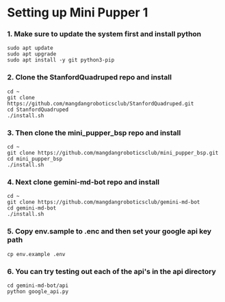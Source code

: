 # Setting up Mini Pupper 1

### 1. Make sure to update the system first and install python
```
sudo apt update
sudo apt upgrade
sudo apt install -y git python3-pip
```
### 2. Clone the StanfordQuadruped repo and install
```
cd ~
git clone https://github.com/mangdangroboticsclub/StanfordQuadruped.git
cd StanfordQuadruped
./install.sh
```
### 3. Then clone the mini_pupper_bsp repo and install
```
cd ~
git clone https://github.com/mangdangroboticsclub/mini_pupper_bsp.git
cd mini_pupper_bsp
./install.sh
```
### 4. Next clone gemini-md-bot repo and install
```
cd ~
git clone https://github.com/mangdangroboticsclub/gemini-md-bot
cd gemini-md-bot
./install.sh
```
### 5. Copy env.sample to .enc and then set your google api key path
```
cp env.example .env
```
### 6. You can try testing out each of the api's in the api directory
```
cd gemini-md-bot/api
python google_api.py
```
